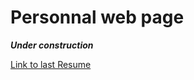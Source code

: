 # Personnal web page

***Under construction***

[Link to last Resume](CV/2025-03-17_CV_ClaireVandiedonck.pdf) 
